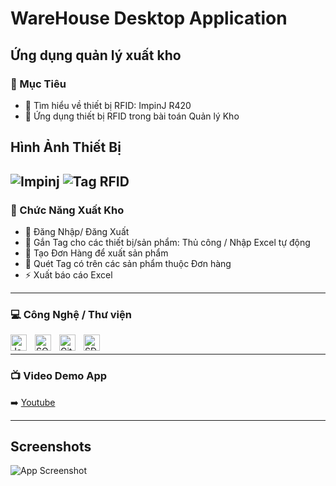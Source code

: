 # WareHouse Desktop Application


## Ứng dụng quản lý xuất kho

### 🎯 Mục Tiêu
- 🔭 Tìm hiểu về thiết bị RFID: ImpinJ R420
- 🥅 Ứng dụng thiết bị RFID trong bài toán Quản lý Kho

## Hình Ảnh Thiết Bị

![Impinj](http://rfidsolution.com.vn/image/data/7_sanpham/impinj/fix-readers/r420/r420-5.jpg)
![Tag RFID](https://www.ruddersoft.com/images/rfid/rfid-tags/tag.jpg)
---
### 🎯 Chức Năng Xuất Kho 
- 🔭 Đăng Nhập/ Đăng Xuất 
- 🌱 Gắn Tag cho các thiết bị/sản phẩm: Thủ công / Nhập Excel tự động 
- 👯 Tạo Đơn Hàng để xuất sản phẩm
- 🥅 Quét Tag có trên các sản phẩm thuộc Đơn hàng
- ⚡ Xuất báo cáo Excel

---
### 💻 Công Nghệ / Thư viện

<img align="left" alt="Java" width="26px" src="https://img.icons8.com/color/48/000000/java-duke-logo.png" style="padding-right:10px;" />
<img align="left" alt="SQL Server" width="26px" src="https://img.icons8.com/external-wanicon-flat-wanicon/48/external-sql-server-big-data-wanicon-flat-wanicon.png" style="padding-right:10px;" />
<img align="left" alt="Git" width="26px" src="https://cdn.jsdelivr.net/gh/devicons/devicon/icons/git/git-original.svg" style="padding-right:10px;" />
<img align="left" alt="SDK" width="26px" src="https://lh3.googleusercontent.com/fife/AAWUweWz3nr_psZnaONWNFI7PVWX-i8XFwfn3c9KBB50LwQc2uVM0cTPgCCbUkzCx-I_Cjm0cUm1XVw94oEIf8Mz0crj3ROqptUuuJvjCH9QcKaYqM14fFegraOGGCu3hc3gvjaFCL8HiXtmV4MvCFaalfPQk9VbYA0R43Cd41YyNUiqnhrAWSBiZ7jgB5oPfJdGio3Ey_Ll9HEIET3fIgT9AI6W4gc7NglvjQZ4SnJH7pFHTHJhZxY8DH05dsQZQlLMClH5RzkuKzBXgHVuMt7nXJBZWW5MNTnxodNNGkv4Iz3-S1-37iAgWreoM1SnC3YiNtlh-CAhjSHawXAXZYQcKUDr6L5l37vAevGEesw78GF07ll2t0J123_5EJqdn8iKv2ibXl3sSbQBo957B6uWuvXUZpWP8kBWNpYPwnlUrBZXGnUDoBU8dA9FFxmPDXmiQuyXbT4eDp8qUryfOv3vWcd8FUn96YknFYc3lo1IooW606NLL_qatIBYel1fTQhf5UhZyTs-m-eQrtCIojnyLyic6cQTbKHYxOhZzan4xfsEJJ3e0WrgGb0QeCh6_XVAA2aqY5GpWvCfOzRHBX9HUlbeqcdVLC1O3TbItrynPiqmtbju1-ksp0lxKP53V3bL8o0OKpXOaltxIGusaH_NI4irPuFhRciwBjfovXD0ZIDXSKo6Q99yjtUII--yitd3AvV5oEzLh301iSkLXIeI5p0AmPw121GZIRfOaVnxe8UT8ZbVTKnKLiU8g5RMIa1t3TvySKbEH5Yfm9AN8ZNFEh9MeHFF2sYzZsjJJUfJEseAmz14syXm-9YCtMRCUkEfMSVn4262gZZrq-JvKHeKDMV0ci-t0C4w8s_l4--YIM51rLakP7boj30xSkhYM9rj2segyyCF0W67A1WqfcYmZmI3vtgD0zwy0jNZ6tMX_XwK1WFqpP5EKaGxIeZ674e1gecy3IUFVUT633XEKzCAyE6po0OsTmA-ru_AzEFLxRdesYDz5SA5GYhnf3ReEtdsS7jFsH02oCDYSrayg5m6XfmhGSRqDS01CNZU2moMXNx_WpJeTZd_kKc5wsLcJse2zAW4227WoE9-Y8tKM2HW82CfiTEOjk7MM1FHwE7LYlIpxeNbq2kog7IZrWzzD1-t0dDk-SNFwWAu6HgTnukM064mu-IyrZU8K8MYUhXHXnwwNS8qQ2BL8DcAMGml7n7pNCOJBLmq1hCtn-PPp3X_BP4rV_sP-FspkrrfUZmCtAntd3lLgD8uyIHmJn283kfnRnkrxxCvs0SRFmJgCkHBBoNadsPjthVjGUIPh84En45JRvgJeKSKsuzv-At23Pgb2VGZUgCfY3H1Ch41oQWiEjPSD68vRVpEMxHFKvuaokdQuOxiP2nvg_U=w1325-h627" style="padding-right:10px;" />
<br />

---
### 📺 Video Demo App

➡️ [Youtube](https://youtu.be/PcqYyYFSFf0)

---
## Screenshots

![App Screenshot](http://rfidsolution.com.vn/image/data/7_sanpham/impinj/fix-readers/r420/r420-5.jpg)